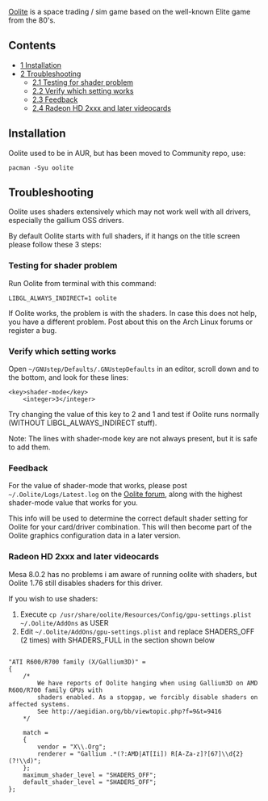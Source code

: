 [Oolite](http://www.oolite.org/) is a space trading / sim game based on the well-known Elite game from the 80's.

## Contents

*   [1 Installation](#Installation)
*   [2 Troubleshooting](#Troubleshooting)
    *   [2.1 Testing for shader problem](#Testing_for_shader_problem)
    *   [2.2 Verify which setting works](#Verify_which_setting_works)
    *   [2.3 Feedback](#Feedback)
    *   [2.4 Radeon HD 2xxx and later videocards](#Radeon_HD_2xxx_and_later_videocards)

## Installation

Oolite used to be in AUR, but has been moved to Community repo, use:

```
pacman -Syu oolite

```

## Troubleshooting

Oolite uses shaders extensively which may not work well with all drivers, especially the gallium OSS drivers.

By default Oolite starts with full shaders, if it hangs on the title screen please follow these 3 steps:

### Testing for shader problem

Run Oolite from terminal with this command:

```
LIBGL_ALWAYS_INDIRECT=1 oolite

```

If Oolite works, the problem is with the shaders. In case this does not help, you have a different problem. Post about this on the Arch Linux forums or register a bug.

### Verify which setting works

Open `~/GNUstep/Defaults/.GNUstepDefaults` in an editor, scroll down and to the bottom, and look for these lines:

```
<key>shader-mode</key>
	<integer>3</integer>

```

Try changing the value of this key to 2 and 1 and test if Oolite runs normally (WITHOUT LIBGL_ALWAYS_INDIRECT stuff).

Note: The lines with shader-mode key are not always present, but it is safe to add them.

### Feedback

For the value of shader-mode that works, please post `~/.Oolite/Logs/Latest.log` on the [Oolite forum](http://aegidian.org/bb/index.php), along with the highest shader-mode value that works for you.

This info will be used to determine the correct default shader setting for Oolite for your card/driver combination. This will then become part of the Oolite graphics configuration data in a later version.

### Radeon HD 2xxx and later videocards

Mesa 8.0.2 has no problems i am aware of running oolite with shaders, but Oolite 1.76 still disables shaders for this driver.

If you wish to use shaders:

1.  Execute `cp /usr/share/oolite/Resources/Config/gpu-settings.plist ~/.Oolite/AddOns` as USER
2.  Edit `~/.Oolite/AddOns/gpu-settings.plist` and replace SHADERS_OFF (2 times) with SHADERS_FULL in the section shown below

```

"ATI R600/R700 family (X/Gallium3D)" =
{
	/*
		We have reports of Oolite hanging when using Gallium3D on AMD R600/R700 family GPUs with
		shaders enabled. As a stopgap, we forcibly disable shaders on affected systems.
		See http://aegidian.org/bb/viewtopic.php?f=9&t=9416
	*/

	match =
	{
		vendor = "X\\.Org";
		renderer = "Gallium .*(?:AMD|AT[Ii]) R[A-Za-z]?[67]\\d{2}(?!\\d)";
	};
	maximum_shader_level = "SHADERS_OFF";
	default_shader_level = "SHADERS_OFF";
};

```